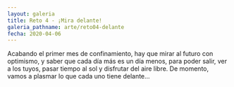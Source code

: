 ```yaml
---
layout: galeria
title: Reto 4 - ¡Mira delante!
galeria_pathname: arte/reto04-delante
fecha: 2020-04-06
---
```


Acabando el primer mes de confinamiento, hay que mirar al futuro con optimismo, y saber que cada día más es un día menos, para poder salir, ver a los tuyos, pasar tiempo al sol y disfrutar del aire libre. De momento, vamos a plasmar lo que cada uno tiene delante...

